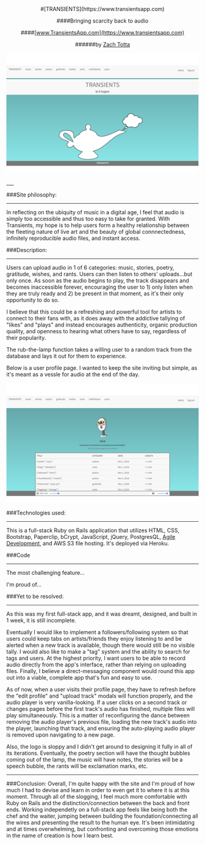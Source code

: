 
<center> 
#[TRANSIENTS](https://www.transientsapp.com)

####Bringing scarcity back to audio

####[www.TransientsApp.com](https://www.transientsapp.com)

######by [Zach Totta](https://www.linkedin.com/in/zachary-totta-8aa21627)

![](./public/welcome_screen.png)
</center>
___

###Site philosophy:

___

In reflecting on the ubiquity of music in a digital age, I feel that audio is simply too accessible and thus too easy to take for granted. With Transients, my hope is to help users form a healthy relationship between the fleeting nature of live art and the beauty of global connnectedness, infinitely reproducible audio files, and instant access. 

###Description:
___

Users can upload audio in 1 of 6 categories: music, stories, poetry, gratitude, wishes, and rants.
Users can then listen to others' uploads...but only once. As soon as the audio begins to play, the track disappears and becomes inaccessible forever, encouraging the user to 1) only listen when they are truly ready and 2) be present in that moment, as it's their only opportunity to do so.

I believe that this could be a refreshing and powerful tool for artists to connect to their fans with, as it does away with the addictive tallying of "likes" and "plays" and instead encourages authenticity, organic production quality, and openness to hearing what others have to say, regardless of their popularity.

The rub-the-lamp function takes a willing user to a random track from the database and lays it out for them to experience. 

Below is a user profile page. I wanted to keep the site inviting but simple, as it's meant as a vessle for audio at the end of the day.

![](./public/user_profile2.png)  

###Technologies used:
___
This is a full-stack Ruby on Rails application that utilizes HTML, CSS, Bootstrap, Paperclip, bCrypt, JavaScript, jQuery, PostgresQL, [Agile Development](https://trello.com/b/Y7iZEk7U/transients), and AWS S3 file hosting. It's deployed via Heroku. 

###Code
___

The most challenging feature...

I'm proud of...

###Yet to be resolved:
___
As this was my first full-stack app, and it was dreamt, designed, and built in 1 week, it is still incomplete.

Eventually I would like to implement a followers/following system so that users could keep tabs on artists/friends they enjoy listening to and be alerted when a new track is available, though there would still be no visible tally. I would also like to make a "tag" system and the ability to search for tags and users. At the highest priority, I want users to be able to record audio directly from the app's interface, rather than relying on uploading files. Finally, I believe a direct-messaging component would round this app out into a viable, complete app that's fun and easy to use.

As of now, when a user visits their profile page, they have to refresh before the "edit profile" and "upload track" modals will function properly, and the audio player is very vanilla-looking. If a user clicks on a second track or changes pages before the first track's audio has finished, multiple files will play simultaneously. This is a matter of reconfiguring the dance between removing the audio player's previous file, loading the new track's audio into the player, launching that track, and ensuring the auto-playing audio player is removed upon navigating to a new page. 

Also, the logo is sloppy and I didn't get around to designing it fully in all of its iterations. Eventually, the poetry section will have the thought bubbles coming out of the lamp, the music will have notes, the stories will be a speech bubble, the rants will be exclamation marks, etc.

---------------
###Conclusion:
Overall, I'm quite happy with the site and I'm proud of how much I had to devise and learn in order to even get it to where it is at this moment. Through all of the slogging, I feel much more comfortable with Ruby on Rails and the distinction/connection between the back and front ends. Working independetly on a full-stack app feels like being both the chef and the waiter, jumping between building the foundation/connecting all the wires and presenting the result to the human eye. It's been intimidating and at times overwhelming, but confronting and overcoming those emotions in the name of creation is how I learn best.
